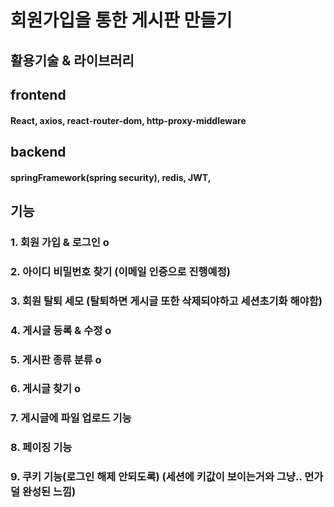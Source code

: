 # 회원가입을 통한 게시판 만들기

## 활용기술 & 라이브러리

## frontend

#### React, axios, react-router-dom, http-proxy-middleware

## backend

#### springFramework(spring security), redis, JWT,  

## 기능

### 1. 회원 가입 & 로그인 o
### 2. 아이디 비밀번호 찾기 (이메일 인증으로 진행예정)
### 3. 회원 탈퇴 세모 (탈퇴하면 게시글 또한 삭제되야하고 세션초기화 해야함)
### 4. 게시글 등록 & 수정 o
### 5. 게시판 종류 분류 o 
### 6. 게시글 찾기 o
### 7. 게시글에 파일 업로드 기능
### 8. 페이징 기능
### 9. 쿠키 기능(로그인 해제 안되도록) (세션에 키값이 보이는거와 그냥.. 먼가 덜 완성된 느낌)